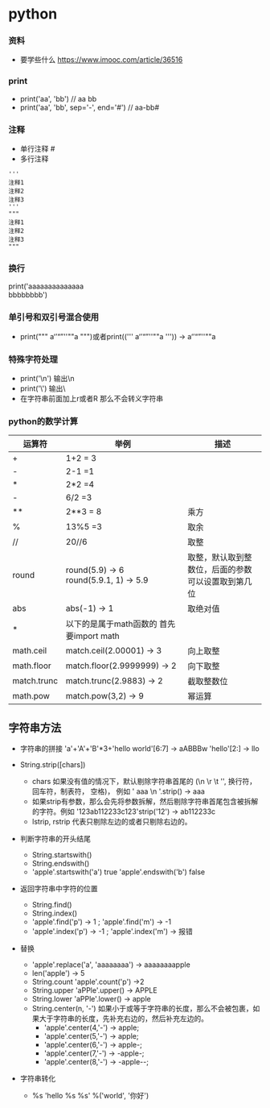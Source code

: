 # python
### 资料 
* 要学些什么 https://www.imooc.com/article/36516
### print
* print('aa', 'bb')  // aa bb
* print('aa', 'bb', sep='-', end='#') // aa-bb#

### 注释
* 单行注释 #
* 多行注释
```
'''
注释1
注释2
注释3
'''
"""
注释1
注释2
注释3
"""
```

### 换行
print('aaaaaaaaaaaaaa\
bbbbbbbb')

### 单引号和双引号混合使用
* print("""  a‘’“”''""a """)或者print(('''  a‘’“”''""a    ''')) -> a‘’“”''""a

### 特殊字符处理
* print('\\n') 输出\n
* print('\\') 输出\
* 在字符串前面加上r或者R 那么不会转义字符串

### python的数学计算

运算符 | 举例 | 描述
--- | --- | ---
 \+ | 1+2 = 3
 \- | 2-1 =1
 \* | 2*2 =4
 \- | 6/2 =3
 \** | 2**3 = 8 | 乘方
 \% | 13%5 =3 | 取余
 \// | 20//6 | 取整
 round | round(5.9) -> 6 <br/>  round(5.9.1, 1) -> 5.9 | 取整，默认取到整数位，后面的参数可以设置取到第几位
 abs | abs(-1) -> 1 | 取绝对值
 \* | 以下的是属于math函数的 首先要import math
 math.ceil | match.ceil(2.00001) -> 3 | 向上取整
 math.floor | match.floor(2.9999999) -> 2 | 向下取整
 match.trunc | match.trunc(2.9883) -> 2 | 截取整数位
 math.pow | match.pow(3,2) -> 9 | 幂运算

## 字符串方法
* 字符串的拼接 'a'+'A'+'B'*3+'hello world'[6:7] -> aABBBw   'hello'[2:] -> llo
* String.strip([chars])
    * chars 如果没有值的情况下，默认剔除字符串首尾的 (\n \r \t '', 换行符，回车符，制表符， 空格)， 例如 '   aaa  \n '.strip() ->  aaa
    * 如果strip有参数，那么会先将参数拆解，然后剔除字符串首尾包含被拆解的字符。例如 '123ab112233c123'strip('12') -> ab112233c
    * lstrip, rstrip 代表只剔除左边的或者只剔除右边的。
* 判断字符串的开头结尾
    * String.startswith() 
    * String.endswith()
    * 'apple'.startswith('a') true 'apple'.endswith('b') false
* 返回字符串中字符的位置 
    * String.find()
    * String.index()
    * 'apple'.find('p') -> 1 ; 'apple'.find('m') -> -1
    * 'apple'.index('p') -> -1 ; 'apple'.index('m') -> 报错
* 替换
    * 'apple'.replace('a', 'aaaaaaaa') -> aaaaaaaapple
    * len('apple') -> 5
    *  String.count 'apple'.count('p') ->2
    *  String.upper 'aPPle'.upper() -> APPLE
    *  String.lower 'aPPle'.lower() -> apple
    *  String.center(n, '-')  如果小于或等于字符串的长度，那么不会被包裹，如果大于字符串的长度，先补充右边的，然后补充左边的。
        * 'apple'.center(4,'-') -> apple; 
        * 'apple'.center(5,'-') -> apple; 
        * 'apple'.center(6,'-') -> apple-; 
        * 'apple'.center(7,'-') -> -apple-; 
        * 'apple'.center(8,'-') -> -apple--; 

* 字符串转化
    * %s 'hello %s %s' %('world', '你好') 